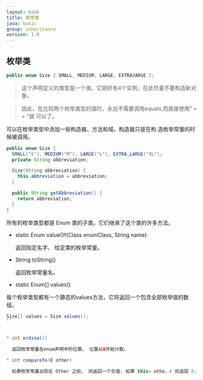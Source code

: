 ```yaml
---
layout: book
title: 枚举类
java: basic
group: inheritance
version: 1.0
---
```


## 枚举类


```java
public enum Size { SMALL, MEDIUM, LARGE, EXTRAJARGE };
```

>  这个声明定义的类型是一个类，它刚好有4个实例，在此尽量不要构造新对象。

> 因此，在比较两个枚举类型的值时，永远不需要调用equals,而直接使用“ = = ”就
可以了。


可以在枚举类型中添加一些构造器、方法和域。构造器只是在构
造枚举常量的时候被调用。


```java
public enum Size {
  SMALL("S"), MEDIUM("M"), LARGE("L"), EXTRA_LARGE("XL");
  private String abbreviation;

  Size(String abbreviation) {
    this.abbreviation = abbreviation;
  }

  public String getAbbreviation() {
    return abbreviation;
  }
}
```


所有的枚举类型都是 Enum 类的子类。它们继承了这个类的许多方法。

* static Enum valueOf(Class enumClass, String name)

  返回指定名字、 给定类的枚举常量。 

* String toString()

  返回枚举常量名。 

*  static Enum[] values()
 
  每个枚举类型都有一个静态的values方法，它将返回一个包含全部枚举值的数组。


```java
Size[] values = Size.values();
``


* int ordinal()

  返回枚举常量在enum声明中的位置， 位置从0开始计数。 

* int compareTo(E other)

  如果枚举常量出现在 Other 之前， 则返回一个负值; 如果 this= othe，r 则返回 0; 否则， 返回正值。枚举常量的出现次序在 enum 声明中给出。
